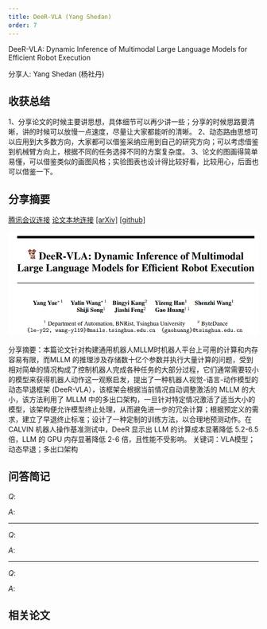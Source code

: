 ```yaml
---
title: DeeR-VLA (Yang Shedan)
order: 7
---
```



DeeR-VLA: Dynamic Inference of Multimodal Large Language Models for Efficient Robot Execution

分享人: Yang Shedan (杨社丹) 

## 收获总结

1、分享论文的时候主要讲思想，具体细节可以再少讲一些；分享的时候思路要清晰，讲的时候可以放慢一点速度，尽量让大家都能听的清晰。
2、动态路由思想可以应用到大多数方向，大家都可以借鉴采纳应用到自己的研究方向；可以考虑借鉴到机械臂方向上，根据不同的任务选择不同的方案复杂度。
3、论文的图画得简单易懂，可以借鉴类似的画图风格；实验图表也设计得比较好看，比较用心，后面也可以借鉴一下。

## 分享摘要


[腾讯会议连接](https://meeting.tencent.com/crm/NxvOpB0Y32)
[论文本地连接](/tinyweekly/papers/(DeeR-VLA)2411.02359v1.pdf) [[arXiv]](https://arxiv.org/pdf/2411.02359) [[github]](https://github.com/yueyang130/DeeR-VLA)

![alt text](/tinyweekly/figs/1202_DeeR-VLA.png)


分享摘要：本篇论文针对构建通用机器人MLLM时机器人平台上可用的计算和内存容易有限，而MLLM 的推理涉及存储数十亿个参数并执行大量计算的问题，受到相对简单的情况构成了控制机器人完成各种任务的大部分过程，它们通常需要较小的模型来获得机器人动作这一观察启发，提出了一种机器人视觉-语言-动作模型的动态早退框架 (DeeR-VLA），该框架会根据当前情况自动调整激活的 MLLM 的大小，该方法利用了 MLLM 中的多出口架构，一旦针对特定情况激活了适当大小的模型，该架构便允许模型终止处理，从而避免进一步的冗余计算；根据预定义的需求，建立了早退终止标准；设计了一种定制的训练方法，以合理地预测动作。在 CALVIN 机器人操作基准测试中，DeeR 显示出 LLM 的计算成本显著降低 5.2-6.5 倍，LLM 的 GPU 内存显著降低 2-6 倍，且性能不受影响。
关键词：VLA模型；动态早退；多出口架构



## 问答简记


$Q:$

$A:$

---

$Q:$

$A:$

---

$Q:$

$A:$


## 相关论文



